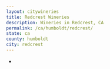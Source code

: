 ```yaml
---
layout: citywineries
title: Redcrest Wineries
description: Wineries in Redcrest, CA
permalink: /ca/humboldt/redcrest/
state: ca
county: humboldt
city: redcrest
---
```

-
